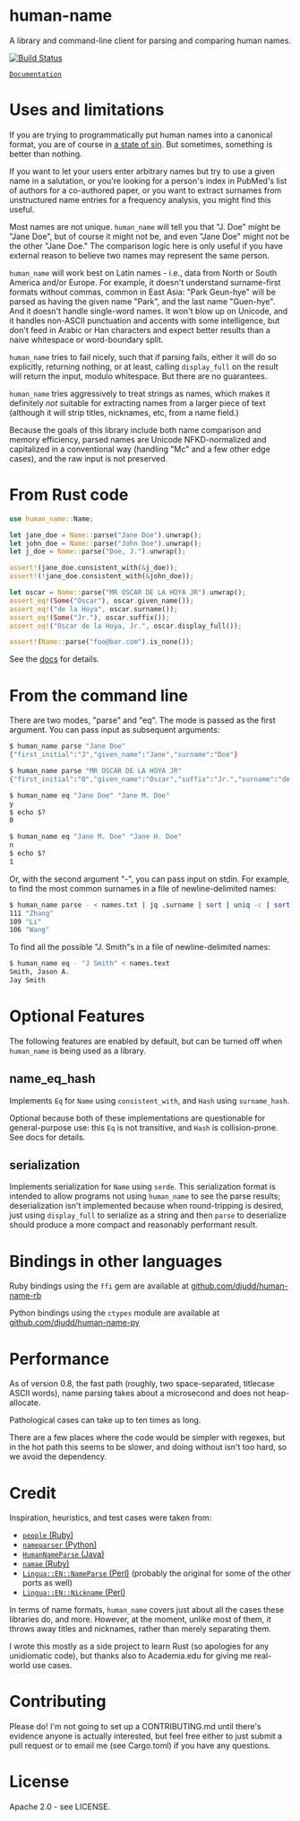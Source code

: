 # human-name
A library and command-line client for parsing and comparing human names.

[![Build Status](https://travis-ci.org/djudd/human-name.svg?branch=master)](https://travis-ci.org/djudd/human-name)

[`Documentation`](https://docs.rs/human_name)

# Uses and limitations

If you are trying to programmatically put human names into a canonical format,
you are of course in [a state of sin](http://www.kalzumeus.com/2010/06/17/falsehoods-programmers-believe-about-names/).
But sometimes, something is better than nothing.

If you want to let your users enter arbitrary names but try to use a given name
in a salutation, or you're looking for a person's index in PubMed's list of authors
for a co-authored paper, or you want to extract surnames from unstructured name
entries for a frequency analysis, you might find this useful.

Most names are not unique. `human_name` will tell you that "J. Doe" might be "Jane Doe",
but of course it might not be, and even "Jane Doe" might not be the other "Jane Doe."
The comparison logic here is only useful if you have external reason to believe
two names may represent the same person.

`human_name` will work best on Latin names - i.e., data from North or South America
and/or Europe. For example, it doesn't understand surname-first formats without
commas, common in East Asia: "Park Geun-hye" will be parsed as having the given
name "Park", and the last name "Guen-hye". And it doesn't handle single-word names.
It won't blow up on Unicode, and it handles non-ASCII punctuation and accents
with some intelligence, but don't feed in Arabic or Han characters and expect
better results than a naive whitespace or word-boundary split.

`human_name` tries to fail nicely, such that if parsing fails, either it will do
so explicitly, returning nothing, or at least, calling `display_full` on the result
will return the input, modulo whitespace. But there are no guarantees.

`human_name` tries aggressively to treat strings as names, which makes it
 definitely _not_ suitable for extracting names from a larger piece of text
(although it will strip titles, nicknames, etc, from a name field.)

Because the goals of this library include both name comparison and memory efficiency,
parsed names are Unicode NFKD-normalized and capitalized in a conventional way
(handling "Mc" and a few other edge cases), and the raw input is not preserved.

# From Rust code

```rust
use human_name::Name;

let jane_doe = Name::parse("Jane Doe").unwrap();
let john_doe = Name::parse("John Doe").unwrap();
let j_doe = Name::parse("Doe, J.").unwrap();

assert!(jane_doe.consistent_with(&j_doe));
assert!(!jane_doe.consistent_with(&john_doe));

let oscar = Name::parse("MR OSCAR DE LA HOYA JR").unwrap();
assert_eq!(Some("Oscar"), oscar.given_name());
assert_eq!("de la Hoya", oscar.surname());
assert_eq!(Some("Jr."), oscar.suffix());
assert_eq!("Oscar de la Hoya, Jr.", oscar.display_full());

assert!(Name::parse("foo@bar.com").is_none());
```

See the [docs](https://docs.rs/human_name) for details.

# From the command line

There are two modes, "parse" and "eq". The mode is passed as the first argument.
You can pass input as subsequent arguments:

```bash
$ human_name parse "Jane Doe"
{"first_initial":"J","given_name":"Jane","surname":"Doe"}

$ human_name parse "MR OSCAR DE LA HOYA JR"
{"first_initial":"O","given_name":"Oscar","suffix":"Jr.","surname":"de la Hoya"}

$ human_name eq "Jane Doe" "Jane M. Doe"
y
$ echo $?
0

$ human_name eq "Jane M. Doe" "Jane H. Doe"
n
$ echo $?
1
```

Or, with the second argument "-", you can pass input on stdin. For example,
to find the most common surnames in a file of newline-delimited names:

```bash
$ human_name parse - < names.txt | jq .surname | sort | uniq -c | sort -nr | head -n3
111 "Zhang"
109 "Li"
106 "Wang"
```

To find all the possible "J. Smith"s in a file of newline-delimited names:

```bash
$ human_name eq - "J Smith" < names.text
Smith, Jason A.
Jay Smith
```

# Optional Features

The following features are enabled by default, but can be turned off when `human_name`
is being used as a library.

## name_eq_hash

Implements `Eq` for `Name` using `consistent_with`, and `Hash` using `surname_hash`.

Optional because both of these implementations are questionable for general-purpose
use: this `Eq` is not transitive, and `Hash` is collision-prone. See docs for details.

## serialization

Implements serialization for `Name` using `serde`. This serialization format is
intended to allow programs not using `human_name` to see the parse results;
deserialization isn't implemented because when round-tripping is desired, just
using `display_full` to serialize as a string and then `parse` to deserialize
should produce a more compact and reasonably performant result.

# Bindings in other languages

Ruby bindings using the `ffi` gem are available at [github.com/djudd/human-name-rb](https://github.com/djudd/human-name-rb)

Python bindings using the `ctypes` module are available at [github.com/djudd/human-name-py](https://github.com/djudd/human-name-py)

# Performance

As of version 0.8, the fast path (roughly, two space-separated, titlecase ASCII
words), name parsing takes about a microsecond and does not heap-allocate.

Pathological cases can take up to ten times as long.

There are a few places where the code would be simpler with regexes, but in the
hot path this seems to be slower, and doing without isn't too hard, so we avoid
the dependency.

# Credit

Inspiration, heuristics, and test cases were taken from:
* [`people` (Ruby)](https://github.com/academia-edu/people)
* [`nameparser` (Python)](https://github.com/derek73/python-nameparser/)
* [`HumanNameParse` (Java)](https://github.com/tupilabs/HumanNameParser.java)
* [`namae` (Ruby)](https://github.com/berkmancenter/namae)
* [`Lingua::EN::NameParse` (Perl)](http://search.cpan.org/~kimryan/Lingua-EN-NameParse-1.33/lib/Lingua/EN/NameParse.pm) (probably the original for some of the other ports as well)
* [`Lingua::EN::Nickname` (Perl)](http://search.cpan.org/~brianl/Lingua-EN-Nickname-1.16/Nickname.pm)

In terms of name formats, `human_name` covers just about all the cases these libraries
do, and more. However, at the moment, unlike most of them, it throws away titles and
nicknames, rather than merely separating them.

I wrote this mostly as a side project to learn Rust (so apologies for any
unidiomatic code), but thanks also to Academia.edu for giving me real-world use
cases.

# Contributing

Please do! I'm not going to set up a CONTRIBUTING.md until there's evidence
anyone is actually interested, but feel free either to just submit a pull request
or to email me (see Cargo.toml) if you have any questions.

# License

Apache 2.0 - see LICENSE.

